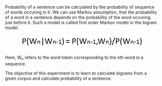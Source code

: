 Probability of a sentence can be calculated by the probability of sequence of words occuring in it. We can use Markov assumption, that the probability of a word in a sentence depends on the probability of the word occuring just before it. Such a model is called first order Markov model or the bigram model.


<p style="text-align: center;"><img src="images/9-a.jpg"></p>

Here, W<sub>n</sub> refers to the word token corresponding to the nth word in a sequence.

The objective of this experiment is to learn to calculate bigrams from a given corpus and calculate probability of a sentence.
